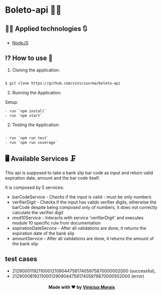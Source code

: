 # Boleto-api 🧾🧮

## 👨‍💻 Applied technologies 🔃

- [NodeJS](https://nodejs.org/en/)

## ⁉ How to use 🔧

1. Cloning the application:

```sh

$ git clone https://github.com/viniciusrma/boleto-api

```

2. Running the Application:

Setup:

```sh
- run `npm install`
- run `npm start`
```

2. Testing the Application:

```sh

- run `npm run test`
- run `npm run coverage`

```

## 🖥 Available Services 🗜

This api is supposed to take a bank slip bar code as input and return valid expiration date, amount and the bar code itself.

It is composed by 5 services:

- barCodeService - Checks if the input is valid - must be only numbers
- verifierDigit - Checks if the input has valids verifier digits, otherwise the barCode despite being composed only of numbers, it does not correctly calculate the verifier digit
- mod10Service - Interacts with service 'verifierDigit' and executes module 10 specific rule from documentation
- expirationDateService - After all validations are done, it returns the expiration date of the bank slip
- amountService - After all validations are done, it returns the amount of the bank slip

## test cases

- 21290001192110001210904475617405975870000002000 (successful),
- 21290008192110001290904475617405976870000502000 (error)

<h4  align="center">
Made with ❤ by <a  href="https://www.linkedin.com/in/viniciusrma/"  target="_blank">Vinícius Morais</a>
</h4>

